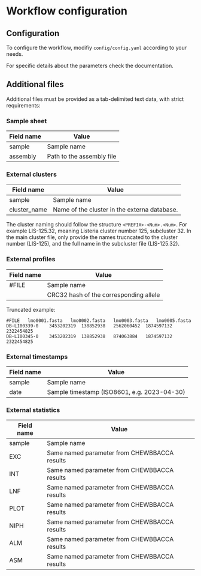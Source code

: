 # Workflow configuration

## Configuration

To configure the workflow, modifiy `config/config.yaml` according
to your needs.

For specific details about the parameters
check the documentation.

## Additional files

Additional files must be provided as a tab-delimited text data, with strict requirements:

### Sample sheet

| Field name             | Value                               |
| ---------------------- | ----------------------------------- |
| sample                 | Sample name                         |
| assembly               | Path to the assembly file           |


### External clusters

| Field name             | Value                               |
| ---------------------- | ----------------------------------- |
| sample                 | Sample name                         |
| cluster_name           | Name of the cluster in the externa database.  |

The cluster naming should follow the structure `<PREFIX>-<Num>.<Num>`. For example
LIS-125.32, meaning Listeria cluster number 125, subcluster 32.
In the main cluster file, only provide the names trucncated to the cluster number (LIS-125),
and the full name in the subcluster file (LIS-125.32).

### External profiles

| Field name             | Value                               |
| ---------------------- | ----------------------------------- |
| #FILE                  | Sample name                         |
| <allele file name>     | CRC32 hash of the corresponding allele  |

Truncated example:

```
#FILE	lmo0001.fasta	lmo0002.fasta	lmo0003.fasta	lmo0005.fasta
DB-LI00339-0	3453202319	138852938	2562060452	1874597132	2322454825
DB-LI00345-0	3453202319	138852938	874063884	1874597132	2322454825
```

### External timestamps

| Field name             | Value                               |
| ---------------------- | ----------------------------------- |
| sample                 | Sample name                         |
| date                   | Sample timestamp (ISO8601, e.g. 2023-04-30) |

### External statistics

| Field name             | Value                               |
| ---------------------- | ----------------------------------- |
| sample                 | Sample name                         |
| EXC                   | Same named parameter from CHEWBBACCA results |
| INT                   | Same named parameter from CHEWBBACCA results |
| LNF                   | Same named parameter from CHEWBBACCA results |
| PLOT                   | Same named parameter from CHEWBBACCA results |
| NIPH                   | Same named parameter from CHEWBBACCA results |
| ALM                   | Same named parameter from CHEWBBACCA results |
| ASM                   | Same named parameter from CHEWBBACCA results |
